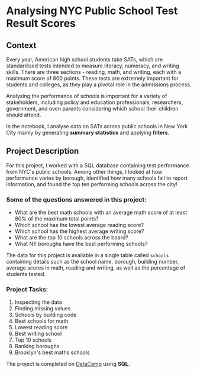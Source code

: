 # Analysing NYC Public School Test Result Scores

## Context

Every year, American high school students take SATs, which are standardised tests intended to measure literacy, numeracy, and writing skills. There are three sections - reading, math, and writing, each with a maximum score of 800 points. These tests are extremely important for students and colleges, as they play a pivotal role in the admissions process.

Analysing the performance of schools is important for a variety of stakeholders, including policy and education professionals, researchers, government, and even parents considering which school their children should attend.

In the notebook, I analyse data on SATs across public schools in New York City mainly by generating **summary statistics** and applying **filters**. 

## Project Description

For this project, I worked with a SQL database containing test performance from NYC's public schools. Among other things, I looked at how performance varies by borough, identified how many schools fail to report information, and found the top ten performing schools across the city!

### Some of the questions answered in this project:

- What are the best math schools with an average math score of at least 80% of the maximum total points?
- Which school has the lowest average reading score?
- Which school has the highest average writing score?
- What are the top 10 schools across the board?
- What NY boroughs have the best performing schools?

The data for this project is available in a single table called `schools` containing details such as the school name, borough, building number, average scores in math, reading and writing, as well as the percentage of students tested.

### Project Tasks:

1. Inspecting the data
2. Finding missing values
3. Schools by building code
4. Best schools for math
5. Lowest reading score
6. Best writing school
7. Top 10 schools
8. Ranking boroughs
9. Brooklyn's best maths schools

The project is completed on [DataCamp](https://www.datacamp.com/) using **SQL**.